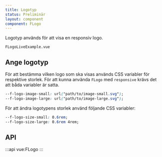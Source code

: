 ```yaml
---
title: Logotyp
status: Preliminär
layout: component
component: FLogo
---
```


Logotyp används för att visa en responsiv logo.

```import live-example
FLogoLiveExample.vue
```

## Ange logotyp

För att bestämma vilken logo som ska visas används CSS variabler för respektive storlek.
För att kunna använda `FLogo` med `responsive` krävs det att båda variabler är satta.

```css
--f-logo-image-small: url("path/to/image-small.svg");
--f-logo-image-large: url("path/to/image-large.svg");
```

För att ändra logotypens storlek använd följande CSS variabler:

```css
--f-logo-size-small: 0.6rem;
--f-logo-size-large: 0.6rem 4rem;
```

## API

:::api
vue:FLogo
:::
